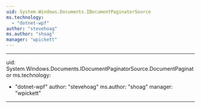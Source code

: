 ```yaml
---
uid: System.Windows.Documents.IDocumentPaginatorSource
ms.technology: 
  - "dotnet-wpf"
author: "stevehoag"
ms.author: "shoag"
manager: "wpickett"
---
```


---
uid: System.Windows.Documents.IDocumentPaginatorSource.DocumentPaginator
ms.technology: 
  - "dotnet-wpf"
author: "stevehoag"
ms.author: "shoag"
manager: "wpickett"
---
